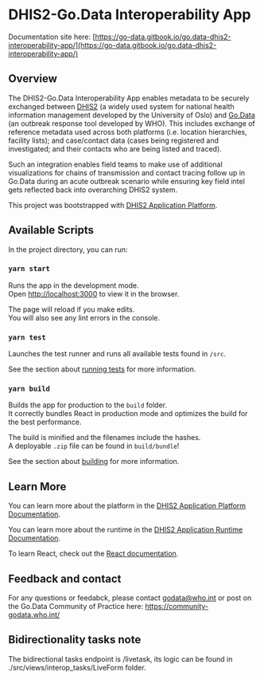 # DHIS2-Go.Data Interoperability App 
Documentation site here: [https://go-data.gitbook.io/go.data-dhis2-interoperability-app/](https://go-data.gitbook.io/go.data-dhis2-interoperability-app/)

## Overview
The DHIS2-Go.Data Interoperability App enables metadata to be securely exchanged between [DHIS2](https://dhis2.org/) (a widely used system for national health information management developed by the University of Oslo) and [Go.Data](https://www.who.int/tools/godata) (an outbreak response tool developed by WHO). This includes exchange of reference metadata used across both platforms (i.e. location hierarchies, facility lists); and case/contact data (cases being registered and investigated; and their contacts who are being listed and traced). 

Such an integration enables field teams to make use of additional visualizations for chains of transmission and contact tracing follow up in Go.Data during an acute outbreak scenario while ensuring key field intel gets reflected back into overarching DHIS2 system. 

This project was bootstrapped with [DHIS2 Application Platform](https://github.com/dhis2/app-platform).

## Available Scripts

In the project directory, you can run:

### `yarn start`

Runs the app in the development mode.<br />
Open [http://localhost:3000](http://localhost:3000) to view it in the browser.

The page will reload if you make edits.<br />
You will also see any lint errors in the console.

### `yarn test`

Launches the test runner and runs all available tests found in `/src`.<br />

See the section about [running tests](https://platform.dhis2.nu/#/scripts/test) for more information.

### `yarn build`

Builds the app for production to the `build` folder.<br />
It correctly bundles React in production mode and optimizes the build for the best performance.

The build is minified and the filenames include the hashes.<br />
A deployable `.zip` file can be found in `build/bundle`!

See the section about [building](https://platform.dhis2.nu/#/scripts/build) for more information.

## Learn More

You can learn more about the platform in the [DHIS2 Application Platform Documentation](https://platform.dhis2.nu/).

You can learn more about the runtime in the [DHIS2 Application Runtime Documentation](https://runtime.dhis2.nu/).

To learn React, check out the [React documentation](https://reactjs.org/).

## Feedback and contact

For any questions or feedabck, please contact godata@who.int or post on the Go.Data Community of Practice here: https://community-godata.who.int/

## Bidirectionality tasks note

The bidirectional tasks endpoint is /livetask, its logic can be found in ./src/views/interop_tasks/LiveForm folder.
